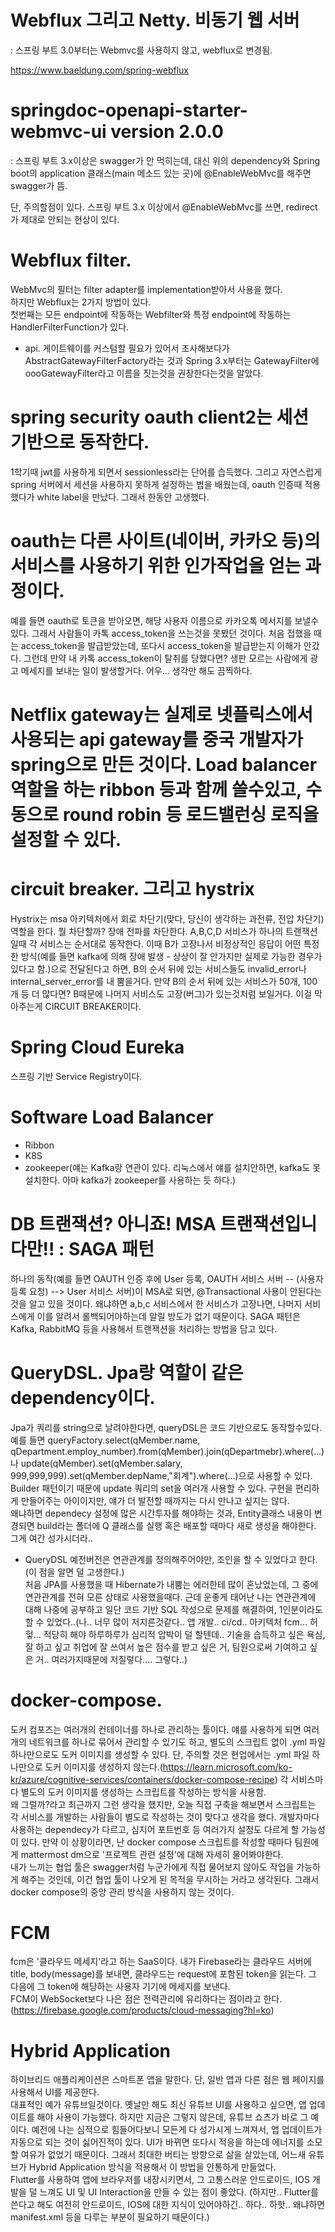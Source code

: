 # Webflux 그리고 Netty. 비동기 웹 서버
: 스프링 부트 3.0부터는 Webmvc를 사용하지 않고, webflux로 변경됨.  

https://www.baeldung.com/spring-webflux

# springdoc-openapi-starter-webmvc-ui version 2.0.0
: 스프링 부트 3.x이상은 swagger가 안 먹히는데, 대신 위의 dependency와 Spring boot의 application 클래스(main 메소드 있는 곳)에 @EnableWebMvc를 해주면 swagger가 뜸.  

단, 주의할점이 있다. 스프링 부트 3.x 이상에서 @EnableWebMvc를 쓰면, redirect가 제대로 안되는 현상이 있다.  
  
# Webflux filter.
WebMvc의 필터는 filter adapter를 implementation받아서 사용을 했다.  
하지만 Webflux는 2가지 방법이 있다.  
첫번째는 모든 endpoint에 작동하는 Webfilter와 특정 endpoint에 작동하는 HandlerFilterFunction가 있다.  
  
+ api. 게이트웨이를 커스텀할 필요가 있어서 조사해보다가 AbstractGatewayFilterFactory라는 것과
Spring 3.x부터는 GatewayFilter에 oooGatewayFilter라고 이름을 짓는것을 권장한다는것을 알았다.

# spring security oauth client2는 세션 기반으로 동작한다.
1학기때 jwt를 사용하게 되면서 sessionless라는 단어를 습득했다. 그리고 자연스럽게 spring 서버에서 세션을 사용하지 못하게 설정하는 법을 배웠는데, oauth 인증때 적용했다가 white label을 만났다. 그래서 한동안 고생했다.

# oauth는 다른 사이트(네이버, 카카오 등)의 서비스를 사용하기 위한 인가작업을 얻는 과정이다.
예를 들면 oauth로 토큰을 받아오면, 해당 사용자 이름으로 카카오톡 메서지를 보낼수있다.
그래서 사람들이 카톡 access_token을 쓰는것을 못봤던 것이다. 처음 접했을 때는 access_token을 발급받았는데, 또다시 access_token을 발급받는지 이해가 안갔다. 그런데 만약 내 카톡 access_token이 탈취를 당했다면? 생판 모르는 사람에게 광고 메세지를 보내는 일이 발생할거다. 어우... 생각만 해도 끔찍하다.

# Netflix gateway는 실제로 넷플릭스에서 사용되는 api gateway를 중국 개발자가 spring으로 만든 것이다. Load balancer 역할을 하는 ribbon 등과 함께 쓸수있고, 수동으로 round robin 등 로드밸런싱 로직을 설정할 수 있다.

# circuit breaker. 그리고 hystrix
Hystrix는 msa 아키텍처에서 회로 차단기(맞다, 당신이 생각하는 과전류, 전압 차단기) 역할을 한다. 뭘 차단할까? 장애 전파를 차단한다.
A,B,C,D 서비스가 하나의 트랜잭션일때 각 서비스는 순서대로 동작한다. 이때 B가 고장나서 비정상적인 응답이 어떤 특정한 방식(예를 들면 kafka에 의해 장애 발생 - 상상이 잘 안가지만 실제로 가능한 경우가 있다고 함.)으로 전달된다고 하면, B의 순서 뒤에 있는 서비스들도 invalid_error나 internal_server_error를 내 뿜을거다.
만약 B의 순서 뒤에 있는 서비스가 50개, 100개 등 더 많다면? B때문에 나머지 서비스도 고장(버그)가 있는것처럼 보일거다. 이걸 막아주는게 CIRCUIT BREAKER이다.

# Spring Cloud Eureka  
스프링 기반 Service Registry이다.  

# Software Load Balancer  
- Ribbon
- K8S
- zookeeper(얘는 Kafka랑 연관이 있다. 리눅스에서 얘를 설치안하면, kafka도 못 설치한다. 아마 kafka가 zookeeper를 사용하는 듯 하다.)

# DB 트랜잭션? 아니죠! MSA 트랜잭션입니다만!! : SAGA 패턴
하나의 동작(예를 들면 OAUTH 인증 후에 User 등록, OAUTH 서비스 서버 -- (사용자 등록 요청) --> User 서비스 서버)이 MSA로 되면, @Transactional 사용이 안된다는 것을 알고 있을 것이다. 왜냐하면 a,b,c 서비스에서 한 서비스가 고장나면, 나머지 서비스에게 이를 알려서 롤백되어야하는데 알릴 방도가 없기 때문이다. SAGA 패턴은 Kafka, RabbitMQ 등을 사용해서 트랜잭션을 처리하는 방법을 담고 있다.  

# QueryDSL. Jpa랑 역할이 같은 dependency이다.
Jpa가 쿼리를 string으로 날려야한다면, queryDSL은 코드 기반으로도 동작할수있다.
예를 들면 queryFactory.select(qMember.name, qDepartment.employ_number).from(qMember).join(qDepartmebr).where(...)나 update(qMember).set(qMember.salary, 999,999,999).set(qMember.depName,"회계").where(...)으로 사용할 수 있다.
Builder 패턴이기 때문에 update 쿼리의 set을 여러개 사용할 수 있다.
구현을 편리하게 만들어주는 아이이지만, 얘가 더 발전할 때까지는 다시 만나고 싶지는 않다.  
왜냐하면 dependecy 설정에 많은 시간투자를 해야하는 것과, Entity클래스 내용이 변경되면 build라는 폴더에 Q 클래스를 실행 혹은 배포할 때마다 새로 생성을 해야한다.  그게 여간 성가시더라.. 
  
+  QueryDSL 예전버전은 연관관계를 정의해주어야만, 조인을 할 수 있었다고 한다.(이 점을 알면 덜 고생한다.)  
처음 JPA를 사용했을 때 Hibernate가 내뿜는 에러한테 많이 혼났었는데, 그 중에 연관관계를 전혀 모른 상태로 사용했을때다. 근데 운좋게 태어난 나는 연관관계에 대해 나중에 공부하고 일단 코드 기반 SQL 작성으로 문제를 해결하여, 1인분이라도 할 수 있었다..(나.. 너무 많이 저지른것같다.. 앱 개발.. ci/cd.. 아키텍처 fcm... 허헣... 적당히 해야 하루하루가 심리적 압박이 덜 할텐데.. 기술을 습득하고 싶은 욕심, 잘 하고 싶고 취업에 잘 쓰여서 높은 점수를 받고 싶은 거, 팀원으로써 기여하고 싶은 거.. 여러가지때문에 저질렇다.... 그렇다..)

# docker-compose.
도커 컴포즈는 여러개의 컨테이너를 하나로 관리하는 툴이다. 
얘를 사용하게 되면 여러개의 네트워크를 하나로 묶어서 관리할 수 있기도 하고, 별도의 스크립트 없이 .yml 파일 하나만으로도 도커 이미지를 생성할 수 있다.
단, 주의할 것은 현업에서는 .yml 파일 하나만으로 도커 이미지를 생성하지 않는다.(https://learn.microsoft.com/ko-kr/azure/cognitive-services/containers/docker-compose-recipe)  각 서비스마다 별도의 도커 이미지를 생성하는 스크립트를 작성하는 방식을 사용함.  
왜 그럴까?라고 최근까지 그런 생각을 했지만, 오늘 직접 구축을 해보면서 스크립트는 각 서비스를 개발하는 사람들이 별도로 작성하는 것이 맞다고 생각을 했다.  개발자마다 사용하는 dependecy가 다르고, 심지어 포트번호 등 여러가지 설정도 다르게 할 가능성이 있다. 만약 이 상황이라면, 난 docker compose 스크립트를 작성할 때마다 팀원에게 mattermost dm으로 '프로젝트 관련 설정'에 대해 자세히 물어봐야한다.  
내가 느끼는 협업 툴은 swagger처럼 누군가에게 직접 물어보지 않아도 작업을 가능하게 해주는 것인데, 이건 협업 툴이 나오게 된 목적을 무시하는 거라고 생각된다. 그래서 docker compose의 중앙 관리 방식을 사용하지 않는 것이다.  

# FCM
fcm은 '클라우드 메세지'라고 하는 SaaS이다. 내가 Firebase라는 클라우드 서버에 title, body(message)를 보내면, 클라우드는 request에 포함된 token을 읽는다. 그 다음에 그 token에 해당하는 사용자 기기에 메세지를 보낸다.  
FCM이 WebSocket보다 나은 점은 전력관리에 유리하다는 점이라고 한다.(https://firebase.google.com/products/cloud-messaging?hl=ko)

# Hybrid Application  
하이브리드 애플리케이션은 스마트폰 앱을 말한다. 단, 일반 앱과 다른 점은 웹 페이지를 사용해서 UI를 제공한다.  
대표적인 예가 유튜브일것이다.   옛날만 해도 최신 유튜브 UI를 사용하고 싶으면, 앱 업데이트를 해야 사용이 가능했다. 하지만 지금은 그렇지 않은데, 유튜브 쇼츠가 바로 그 예이다.  예전에 나는 심적으로 힘들어다보니 모든게 다 성가시게 느껴져서, 앱 업데이트가 자동으로 되는 것이 싫어진적이 있다. UI가 바뀌면 또다시 적응을 하는데 에너지를 소모할 여유가 없었기 때문이다.  그래서 최대한 버티는 방향으로 삶을 살았는데, 어느새 유튜브가 Hybrid Application 방식을 적용해서 이 방법을 안통하게 만들었다.  
Flutter를 사용하여 앱에 브라우저를 내장시키면서, 그 고통스러운 안드로이드, IOS 개발을 덜 느껴도 UI 및 UI Interaction을 만들 수 있는 점이 좋았다.  (하지만.. Flutter를 쓴다고 해도 여전히 안드로이드, IOS에 대한 지식이 있어야하긴.. 하다.. 하핫.. 왜냐하면 manifest.xml 등을 다루는 부분이 필요하기 때문이다.)